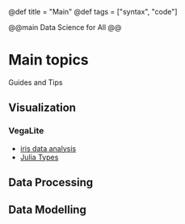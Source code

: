 @def title = "Main"
@def tags = ["syntax", "code"]

@@main
Data Science for All
@@
# Main topics

Guides and Tips

## Visualization

### VegaLite

* [iris data analysis](visualization/iris_data_analysis)
* [Julia Types](guides/julia_types)

## Data Processing

## Data Modelling


